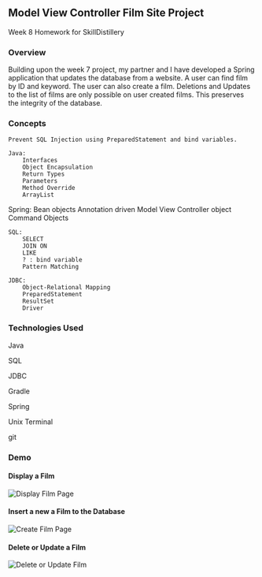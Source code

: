 ## Model View Controller Film Site Project

Week 8 Homework for SkillDistillery

### Overview

Building upon the week 7 project, my partner and I have developed a Spring application
that updates the database from a website. A user can find film by ID and keyword. The user can also create a film.
Deletions and Updates to the list of films are only possible on user created films. This preserves the integrity of the database.


### Concepts

	Prevent SQL Injection using PreparedStatement and bind variables.

	Java:
		Interfaces
		Object Encapsulation
		Return Types
		Parameters
		Method Override
		ArrayList

  Spring:
    Bean objects
    Annotation driven Model View Controller object
    Command Objects

	SQL:
		SELECT
		JOIN ON
		LIKE
		? : bind variable
		Pattern Matching

	JDBC:
		Object-Relational Mapping
		PreparedStatement
		ResultSet
		Driver


### Technologies Used

Java

SQL

JDBC

Gradle

Spring

Unix Terminal

git


### Demo

#### Display a Film
![Display Film Page](<https://user-images.githubusercontent.com/55298338/72224272-dae1ee80-3535-11ea-88ba-e04f6842262f.png>)

#### Insert a new a Film to the Database
![Create Film Page](<https://user-images.githubusercontent.com/55298338/72224298-27c5c500-3536-11ea-82dc-1c1db9f05ea9.png>)

#### Delete or Update a Film
![Delete or Update Film](<https://user-images.githubusercontent.com/55298338/72224312-69ef0680-3536-11ea-938b-e663c9317ef4.png>)
